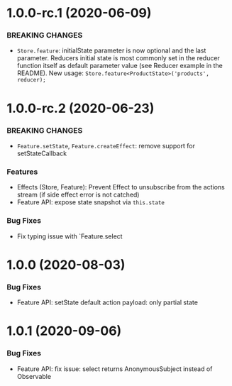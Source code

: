 # 1.0.0-rc.1 (2020-06-09)

### BREAKING CHANGES

* `Store.feature`: initialState parameter is now optional and the last parameter. Reducers initial state is most commonly set in the reducer function itself as default parameter value (see Reducer example in the README).
New usage: `Store.feature<ProductState>('products', reducer);`

# 1.0.0-rc.2 (2020-06-23)

### BREAKING CHANGES
* `Feature.setState`, `Feature.createEffect`: remove support for setStateCallback

### Features
* Effects (Store, Feature): Prevent Effect to unsubscribe from the actions stream (if side effect error is not catched)
* Feature API: expose state snapshot via `this.state`

### Bug Fixes
* Fix typing issue with `Feature.select

# 1.0.0 (2020-08-03)
### Bug Fixes
* Feature API: setState default action payload: only partial state

# 1.0.1 (2020-09-06)
### Bug Fixes
* Feature API: fix issue: select returns AnonymousSubject instead of Observable
